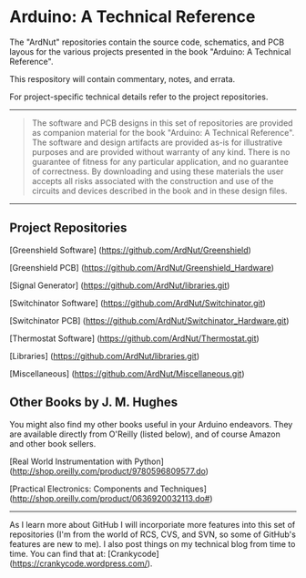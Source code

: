 # Arduino: A Technical Reference

The "ArdNut" repositories contain the source code, schematics, and PCB layous for the various projects
presented in the book "Arduino: A Technical Reference".

This respository will contain commentary, notes, and errata.

For project-specific technical details refer to the project repositories.

---
> The software and PCB designs in this set of repositories are provided as companion material
> for the book "Arduino: A Technical Reference". The software and design artifacts are provided
> as-is for illustrative purposes and are provided without warranty of any kind. There is no
> guarantee of fitness for any particular application, and no guarantee of correctness. By
> downloading and using these materials the user accepts all risks associated with the
> construction and use of the circuits and devices described in the book and in these design
> files.

---

## Project Repositories

[Greenshield Software] (https://github.com/ArdNut/Greenshield)

[Greenshield PCB] (https://github.com/ArdNut/Greenshield_Hardware)

[Signal Generator] (https://github.com/ArdNut/libraries.git)

[Switchinator Software] (https://github.com/ArdNut/Switchinator.git)

[Switchinator PCB] (https://github.com/ArdNut/Switchinator_Hardware.git)

[Thermostat Software] (https://github.com/ArdNut/Thermostat.git)

[Libraries] (https://github.com/ArdNut/libraries.git)

[Miscellaneous] (https://github.com/ArdNut/Miscellaneous.git)




## Other Books by J. M. Hughes

You might also find my other books useful in your Arduino endeavors. They are available directly
from O'Reilly (listed below), and of course Amazon and other book sellers.

[Real World Instrumentation with Python] (http://shop.oreilly.com/product/9780596809577.do)

[Practical Electronics: Components and Techniques] (http://shop.oreilly.com/product/0636920032113.do#)

---

As I learn more about GitHub I will incorporiate more features into this set of repositories (I'm from
the world of RCS, CVS, and SVN, so some of GitHub's features are new to me). I also post things on my
technical blog from time to time. You can find that at: [Crankycode] (https://crankycode.wordpress.com/).
